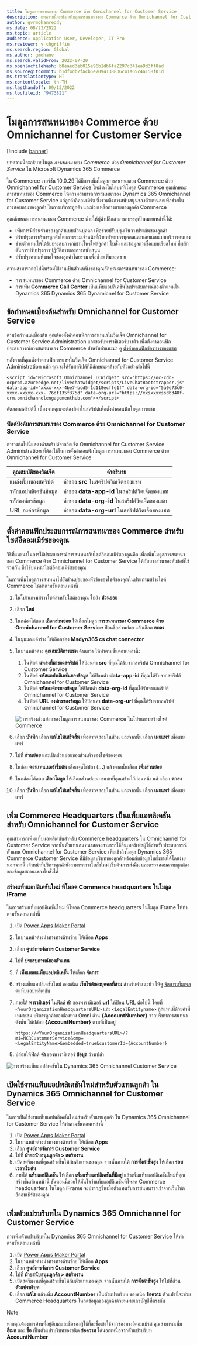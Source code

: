 ```yaml
---
title: โมดูลการสนทนาของ Commerce ด้วย Omnichannel for Customer Service
description: บทความนี้จะอธิบายโมดูลการสนทนาของ Commerce ด้วย Omnichannel for Customer Service ใน Microsoft Dynamics 365 Commerce
author: gvrmohanreddy
ms.date: 08/23/2022
ms.topic: article
audience: Application User, Developer, IT Pro
ms.reviewer: v-chgriffin
ms.search.region: Global
ms.author: gmohanv
ms.search.validFrom: 2022-07-20
ms.openlocfilehash: b8eaed3eb015e96b1db6fa2297c341ea9d3ff8ad
ms.sourcegitcommit: b1df4db7facb5e7094138836c41a65c4a158f01d
ms.translationtype: HT
ms.contentlocale: th-TH
ms.lasthandoff: 09/13/2022
ms.locfileid: "9473821"
---
```

# <a name="commerce-chat-with-omnichannel-for-customer-service-module"></a>โมดูลการสนทนาของ Commerce ด้วย Omnichannel for Customer Service

[!include [banner](includes/banner.md)]

บทความนี้จะอธิบายโมดูล *การสนทนาของ Commerce ด้วย Omnichannel for Customer Service* ใน Microsoft Dynamics 365 Commerce

ใน Commerce เวอร์ชัน 10.0.29 ได้มีการเพิ่มโมดูลการสนทนาของ Commerce ด้วย Omnichannel for Customer Service ใหม่ ลงในไลบรารีโมดูล Commerce คุณลักษณะการสนทนาของ Commerce ให้ความสามารถการสนทนาของ Dynamics 365 Omnichannel for Customer Service แก่ลูกค้าอีคอมเมิร์ซ ซึ่งรวมถึงการสนับสนุนของตัวแทนสดเพื่อช่วยในการสอบถามของลูกค้า ในการบริการลูกค้า และช่วยเหลือการขายของลูกค้า Commerce

คุณลักษณะการสนทนาของ Commerce ช่วยให้ผู้ค้าปลีกสามารถบรรลุเป้าหมายเหล่านี้ได้:

- เพิ่มการมีส่วนร่วมของลูกค้าแบบส่วนบุคคล เพื่อช่วยปรับปรุงเงินวางประกันของลูกค้า
- ปรับปรุงการบริการลูกค้าโดยการรวมเจ้าหน้าที่ฝ่ายทรัพยากรบุคคลและบอทแชทแบบบริการตนเอง
- ช่วยตัวแทนให้ได้รับประสบการณ์ผ่านโพรไฟล์ลูกค้า ใบสั่ง และข้อมูลการซื้อแบบเรียลไทม์ ที่ผลักดันการปรับปรุงการปฏิบัติการและการสนับสนุน
- ปรับปรุงความพึงพอใจของลูกค้าโดยรวม เพื่อช่วยเพิ่มยอดขาย

ความสามารถต่อไปนี้พร้อมใช้งานเป็นส่วนหนึ่งของคุณลักษณะการสนทนาของ Commerce:

- การสนทนาของ Commerce ด้วย Omnichannel for Customer Service
- การเพิ่ม **Commerce Call Center** เป็นแท็บแอปลิเคชันในประสบการณ์ของตัวแทนใน Dynamics 365 Dynamics 365 Dynamicnel for Customer Service

## <a name="prerequisites-for-omnichannel-for-customer-service"></a>ข้อกำหนดเบื้องต้นสำหรับ Omnichannel for Customer Service

ตามข้อกําหนดเบื้องต้น คุณต้องตั้งค่าคอนฟิกการสนทนาในวิดเจ็ต Omnichannel for Customer Service Administration และขอรับพารามิเตอร์บางตัว เพื่อตั้งค่าคอนฟิกประสบการณ์การสนทนาของ Commerce สำหรับคำแนะนำ ดู [ตั้งค่าคอนฟิกช่องทางของแชท](/dynamics365/customer-service/set-up-chat-widget)

หลังจากที่คุณตั้งค่าคอนฟิกการแชทในวิดเจ็ต Omnichannel for Customer Service Administration แล้ว คุณจะได้รับสคริปต์ที่มีลักษณะคล้ายกับตัวอย่างต่อไปนี้

`<script id="Microsoft_Omnichannel_LCWidget" src="https://oc-cdn-ocprod.azureedge.net/livechatwidget/scripts/LiveChatBootstrapper.js" data-app-id="xxxx-xxx-4be7-bcd5-1d118ecffe1f" data-org-id="5a0e73c0-xxxx-xxxxx-xxx- 76df135f375d" data-org-url="https://xxsxxxxssdb348f-crm.omnichannelengagementhub.com"></script>`

คัดลอกสคริปต์นี้ เนื่องจากคุณจะต้องมีค่าในสคริปต์เพื่อตั้งค่าคอนฟิกโมดูลการแชท

### <a name="commerce-chat-with-omnichannel-for-customer-service-mandatory-fields"></a>ฟิลด์บังคับการสนทนาของ Commerce ด้วย Omnichannel for Customer Service

ตารางต่อไปนี้แสดงค่าสคริปต์จากวิดเจ็ต Omnichannel for Customer Service Administration ที่ต้องใช้ในการตั้งค่าคอนฟิกโมดูลการสนทนาของ Commerce ด้วย Omnichannel for Customer Service

| คุณสมบัติของวิดเจ็ต | คำอธิบาย |
| ------------- |--------------|
| แหล่งที่มาของสคริปต์ | ค่าของ **src** ในสคริปต์วิดเจ็ตของแชท |
| รหัสแอปพลิเคชันข้อมูล | ค่าของ **data-app-id** ในสคริปต์วิดเจ็ตของแชท |
| รหัสองค์กรข้อมูล | ค่าของ **data-org-id** ในสคริปต์วิดเจ็ตของแชท |
| URL องค์กรข้อมูล | ค่าของ **data-org-url** ในสคริปต์วิดเจ็ตของแชท |

## <a name="configure-the-commerce-chat-experience-for-your-e-commerce-site"></a>ตั้งค่าคอนฟิกประสบการณ์การสนทนาของ Commerce สำหรับไซต์อีคอมเมิร์ซของคุณ

วิธีที่แนะนาในการใช้ประสบการณ์การสนทนากับไซต์อีคอมเมิร์ซองคุณคือ เพื่อเพิ่มโมดูลการสนทนาของ Commerce ด้วย Omnichannel for Customer Service ให้กับบางส่วนของหัวข้อที่ใช้ร่วมกัน ซึ่งใช้บนหน้าไซต์อีคอมเมิร์ซของคุณ

ในการเพิ่มโมดูลการสนทนาไปยังส่วนย่อยของหัวข้อของไซต์ของคุณในปรแกรมสร้างไซต์ Commerce ให้ทำตามขั้นตอนเหล่านี้

1. ในโปรแกรมสร้างไซต์สำหรับไซต์ของคุณ ไปยัง **ส่วนย่อย**
1. เลือก **ใหม่**
1. ในกล่องโต้ตอบ **เลือกส่วนย่อย** ให้เลือกโมดูล **การสนทนาของ Commerce ด้วย Omnichannel for Customer Service** ป้อนชื่อส่วนย่อย แล้วเลือก **ตกลง**
1. ในมุมมองเค้าร่าง ให้เลือกช่อง **Msdyn365 cs chat connector**
1. ในบานหน้าต่าง **คุณสมบัติการแชท** ด้านขวา ให้ทำตามขั้นตอนเหล่านี้:

    1. ในฟิลด์ **แหล่งที่มาของสคริปต์** ให้ป้อนค่า **src** ที่คุณได้รับจากสคริปต์ Omnichannel for Customer Service
    1. ในฟิลด์ **รหัสแอปพลิเคชันของข้อมูล** ให้ป้อนค่า **data-app-id** ที่คุณได้รับจากสคริปต์ Omnichannel for Customer Service
    1. ในฟิลด์ **รหัสองค์กรของข้อมูล** ให้ป้อนค่า **data-org-id** ที่คุณได้รับจากสคริปต์ Omnichannel for Customer Service
    1. ในฟิลด์ **URL องค์กรของข้อมูล** ให้ป้อนค่า **data-org-url** ที่คุณได้รับจากสคริปต์ Omnichannel for Customer Service

    ![การสร้างส่วนย่อยของโมดูลการสนทนาของ Commerce ในโปรแกรมสร้างไซต์ Commerce](media/Commerce-chat-creating-new-fragment.png)

1. เลือก **บันทึก** เลือก **แก้ไขให้เสร็จสิ้น** เพื่อตรวจสอบในส่วน และจากนั้น เลือก **เผยแพร่** เพื่อเผยแพร่
1. ไปที่ **ส่วนย่อย** และเปิดส่วนย่อยของส่วนหัวของไซต์ของคุณ
1. ในช่อง **คอนเทนเนอร์เริ่มต้น** เลือกจุดไข่ปลา (**...**) แล้วจากนั้นเลือก **เพิ่มส่วนย่อย**
1. ในกล่องโต้ตอบ **เลือกโมดูล** ให้เลือกส่วนย่อยการแชทที่คุณสร้างไว้ก่อนหน้า แล้วเลือก **ตกลง**
1. เลือก **บันทึก** เลือก **แก้ไขให้เสร็จสิ้น** เพื่อตรวจสอบในส่วน และจากนั้น เลือก **เผยแพร่** เพื่อเผยแพร่

## <a name="add-commerce-headquarters-as-an-application-tab-for-omnichannel-for-customer-service"></a>เพิ่ม Commerce Headquarters เป็นแท็บแอพลิเคชัน สำหรับ Omnichannel for Customer Service

คุณสามารถเพิ่มแท็บแอพลิเคชันสำหรับ Commerce headquarters ใน Omnichannel for Customer Service จากนั้นตัวแทนสนทนาสดจะสามารถใช้อินเทอร์เฟสผู้ใช้สำหรับประสบการณ์ตัวแทน Omnichannel for Customer Service เพื่อเข้าถึงโมดูล Dynamics 365 Commerce Customer Service ที่มีข้อมูลบริบทของลูกค้าพร้อมกับข้อมูลใบสั่งขายได้โดยง่าย นอกจากนี้ เจ้าหน้าที่บริการลูกค้ายังสามารถวางใบสั่งใหม่ เริ่มต้นการส่งคืน และตรวจสอบความถูกต้องของข้อมูลสถานะของใบสั่งได้

### <a name="create-a-new-application-tab-that-loads-commerce-headquarters-in-an-iframe-module"></a>สร้างแท็บแอปลิเคชันใหม่ ที่โหลด Commerce headquarters ในโมดูล iFrame 

ในการสร้างแท็บแอปลิเคชันใหม่ ที่โหลด Commerce headquarters ในโมดูล iFrame ให้ทำตามขั้นตอนเหล่านี้

1. เปิด [Power Apps Maker Portal](https://make.powerapps.com)
1. ในบานหน้าต่างนำทางทางด้านซ้าย ให้เลือก **Apps**
1. เลือก **ศูนย์การจัดการ Customer Service**
1. ไปที่ **ประสบการณ์ของตัวแทน**
1. ที่ **เท็มเพลตแท็บแอปพลิเคชั้น** ให้เลือก **จัดการ**
1. สร้างแท็บแอปลิเคชันใหม่ ของชนิด **เว็บไซต์ของบุคคลที่สาม** สำหรับคำแนะนำ ให้ดู [จัดการเท็มเพลตแท็บแอปพลิเคชัน](/dynamics365/app-profile-manager/application-tab-templates?tabs=customerserviceadmincenter)
1. ภายใต้ **พารามิเตอร์** ในฟิลด์ **ค่า** ของพารามิเตอร์ **url** ให้ป้อน URL ต่อไปนี้ โดยที่ `<YourOrganizationHeadquartersURL>` และ `<LegalEntityname>` ถูกแทนที่ด้วยค่าที่เหมาะสม บริการลูกค้าของช่องทาง Omni อ่าน **{AccountNumber}** จากบริบทการสนทนา ดังนั้น ให้ปล่อย **{AccountNumber}** ตามที่เป็นอยู่

    `https://<YourOrganizationHeadquartersURL>/?mi=MCRCustomerService&cmp=<LegalEntityName>&embedded=true&customerId={AccountNumber}`

1. ปล่อยให้ฟิลด์ **ค่า** ของพารามิเตอร์ **ข้อมูล** ว่างเปล่า

![การสร้างแท็บแอปลิเคชันใน Dynamics 365 Omnichannel Customer Service](media/OC-CS-Admin-Application-Tab-Parameters.png)

## <a name="enable-a-new-application-tab-for-customer-agents-in-dynamics-365-omnichannel-for-customer-service"></a>เปิดใช้งานแท็บแอปพลิเคชันใหม่สำหรับตัวแทนลูกค้า ใน Dynamics 365 Omnichannel for Customer Service

ในการเปิดใช้งานแท็บแอปพลิเคชันใหม่สำหรับตัวแทนลูกค้า ใน Dynamics 365 Omnichannel for Customer Service ให้ทำตามขั้นตอนเหล่านี้
    
1. เปิด [Power Apps Maker Portal](https://make.powerapps.com)
1. ในบานหน้าต่างนำทางทางด้านซ้าย ให้เลือก **Apps**
1. เลือก **ศูนย์การจัดการ Customer Service**
1. ไปที่ **ฝ่ายสนับสนุนลูกค้า \> สตรีมงาน**
1. เปิดสตรีมงานที่คุณสร้างขึ้นให้กับตัวแทนของคุณ จากนั้นภายใต้ **การตั้งค่าขั้นสูง** ให้เลือก **รอบเวลาเริ่มต้น**
1. ภายใต้ **แท็บแอปลิเคชัน** ให้เลือก **เพิ่มแท็บแอปลิเคชันที่มีอยู่** แล้วเพิ่มแท็บแอปลิเคชันใหม่ที่คุณสร้างขึ้นก่อนหน้านี้ ขั้นตอนนี้ช่วยให้มั่นใจว่าแท็บแอปลิเคชันที่โหลด Commerce headquarters ในโมดูล iFrame จะปรากฏขึ้นเมื่อตัวแทนรับการสนทนาขาเข้าจากเว็บไซต์อีคอมเมิร์ซของคุณ

## <a name="add-context-variables-in-dynamics-365-omnichannel-for-customer-service"></a>เพิ่มตัวแปรบริบทใน Dynamics 365 Omnichannel for Customer Service

การเพิ่มตัวแปรบริบทใน Dynamics 365 Omnichannel for Customer Service ให้ทำตามขั้นตอนเหล่านี้

1. เปิด [Power Apps Maker Portal](https://make.powerapps.com)
1. ในบานหน้าต่างนำทางทางด้านซ้าย ให้เลือก **Apps**
1. เลือก **ศูนย์การจัดการ Customer Service**
1. ไปที่ **ฝ่ายสนับสนุนลูกค้า \> สตรีมงาน**
1. เปิดสตรีมงานที่คุณสร้างขึ้นให้กับตัวแทนของคุณ จากนั้นภายใต้ **การตั้งค่าขั้นสูง** ให้ไปที่ส่วน **ตัวแปรบริบท**
1. เลือก **แก้ไข** แล้วเพิ่ม **AccountNumber** เป็นตัวแปรบริบท ของขนิด **ข้อความ** ตัวแปรนี้จะช่วย Commerce Headquarters โหลดข้อมูลของลูกค้าด้วยหมายเลขบัญชีที่ตรงกัน

> [!NOTE]
> หากคุณต้องการอ่านที่อยู่อีเมลและชื่อของผู้ใช้ที่ลงชื่อเข้าใช้จากช่องทางอีคอมเมิร์ซ คุณสามารถเพิ่ม **อีเมล** และ **ชื่อ** เป็นตัวแปรบริบทของชนิด **ข้อความ** ได้นอกเหนือจากตัวแปรบริบท **AccountNumber**
